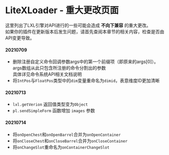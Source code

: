 # LiteXLoader - 重大更改页面

这里列出了LXL引擎对API进行的一些可能会造成 **不向下兼容** 的重大更改。  
如果你的插件在更新版本后发生问题，请首先查阅本章节的相关内容，检查是否由API变更导致。

#### 20210709

- 删除注册自定义命令回调参数args中的第一个前缀项（即原来的args[0]）。  
  args数组从此只包含所注册的命令分割出的参数  
  具体详见命令系统API相关文档说明
- 将`IntPos`与`FloatPos`类型中的`dim`变量重命名为`dimid`，表意维度ID更加清晰

#### 20210713

- `lxl.getVerion` 返回值类型变为`Object`
- `pl.sendSimpleForm` 函数增加 `images` 参数

#### 20210714

- 将`onOpenChest`和`onOpenBarrel`合并为`onOpenContainer`
- 将`onCloseChest`和`onCloseBarrel`合并为`onCloseContainer`
- 将`onChangeSlot`重命名为`onContainerChangeSlot`
